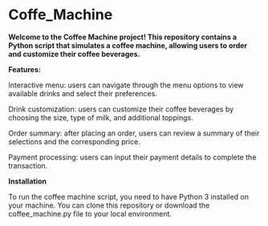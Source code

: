 # Coffe_Machine
**Welcome to the Coffee Machine project! This repository contains a Python script that simulates a coffee machine, allowing users to order and customize their coffee beverages.**

**Features:**

Interactive menu: users can navigate through the menu options to view available drinks and select their preferences.

Drink customization: users can customize their coffee beverages by choosing the size, type of milk, and additional toppings.

Order summary: after placing an order, users can review a summary of their selections and the corresponding price.

Payment processing: users can input their payment details to complete the transaction.

**Installation**

To run the coffee machine script, you need to have
Python 3 installed on your machine. You can clone this repository or download the coffee_machine.py file to your local environment.

